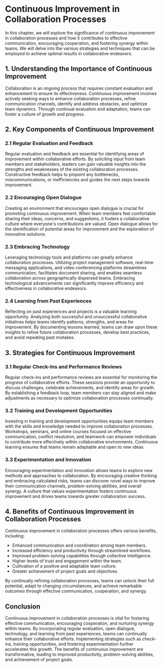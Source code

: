 Continuous Improvement in Collaboration Processes
============================================================

In this chapter, we will explore the significance of continuous improvement in collaboration processes and how it contributes to effective communication, encouraging cooperation, and fostering synergy within teams. We will delve into the various strategies and techniques that can be employed to achieve optimal results in collaborative endeavors.

**1. Understanding the Importance of Continuous Improvement**
-------------------------------------------------------------

Collaboration is an ongoing process that requires constant evaluation and enhancement to ensure its effectiveness. Continuous improvement involves actively seeking ways to enhance collaboration processes, refine communication channels, identify and address obstacles, and optimize team dynamics. Through continual evaluation and adaptation, teams can foster a culture of growth and progress.

**2. Key Components of Continuous Improvement**
-----------------------------------------------

### **2.1 Regular Evaluation and Feedback**

Regular evaluation and feedback are essential for identifying areas of improvement within collaborative efforts. By soliciting input from team members and stakeholders, leaders can gain valuable insights into the strengths and weaknesses of the existing collaboration processes. Constructive feedback helps to pinpoint any bottlenecks, miscommunications, or inefficiencies and guides the next steps towards improvement.

### **2.2 Encouraging Open Dialogue**

Creating an environment that encourages open dialogue is crucial for promoting continuous improvement. When team members feel comfortable sharing their ideas, concerns, and suggestions, it fosters a collaborative culture where everyone's contributions are valued. Open dialogue allows for the identification of potential areas for improvement and the exploration of innovative solutions.

### **2.3 Embracing Technology**

Leveraging technology tools and platforms can greatly enhance collaboration processes. Utilizing project management software, real-time messaging applications, and video conferencing platforms streamlines communication, facilitates document sharing, and enables seamless collaboration across geographically dispersed teams. Embracing technological advancements can significantly improve efficiency and effectiveness in collaborative endeavors.

### **2.4 Learning from Past Experiences**

Reflecting on past experiences and projects is a valuable learning opportunity. Analyzing both successful and unsuccessful collaborative initiatives helps teams identify patterns, strengths, and areas for improvement. By documenting lessons learned, teams can draw upon these insights to refine future collaboration processes, develop best practices, and avoid repeating past mistakes.

**3. Strategies for Continuous Improvement**
--------------------------------------------

### **3.1 Regular Check-Ins and Performance Reviews**

Regular check-ins and performance reviews are essential for monitoring the progress of collaborative efforts. These sessions provide an opportunity to discuss challenges, celebrate achievements, and identify areas for growth. By establishing a feedback loop, team members can stay aligned and make adjustments as necessary to optimize collaboration processes continually.

### **3.2 Training and Development Opportunities**

Investing in training and development opportunities equips team members with the skills and knowledge needed to improve collaboration processes. Workshops, seminars, and online courses focused on effective communication, conflict resolution, and teamwork can empower individuals to contribute more effectively within collaborative environments. Continuous learning ensures that teams remain adaptable and open to new ideas.

### **3.3 Experimentation and Innovation**

Encouraging experimentation and innovation allows teams to explore new methods and approaches to collaboration. By encouraging creative thinking and embracing calculated risks, teams can discover novel ways to improve their communication channels, problem-solving abilities, and overall synergy. A culture that values experimentation fosters continuous improvement and drives teams towards greater collaboration success.

**4. Benefits of Continuous Improvement in Collaboration Processes**
--------------------------------------------------------------------

Continuous improvement in collaboration processes offers various benefits, including:

* Enhanced communication and coordination among team members.
* Increased efficiency and productivity through streamlined workflows.
* Improved problem-solving capabilities through collective intelligence.
* Higher levels of trust and engagement within the team.
* Cultivation of a positive and adaptable team culture.
* Greater achievement of project goals and objectives.

By continually refining collaboration processes, teams can unlock their full potential, adapt to changing circumstances, and achieve remarkable outcomes through effective communication, cooperation, and synergy.

## **Conclusion**

Continuous improvement in collaboration processes is vital for fostering effective communication, encouraging cooperation, and nurturing synergy within teams. By incorporating regular evaluation, open dialogue, technology, and learning from past experiences, teams can continually enhance their collaborative efforts. Implementing strategies such as check-ins, training opportunities, and fostering experimentation further accelerates this growth. The benefits of continuous improvement are transformative, leading to improved productivity, problem-solving abilities, and achievement of project goals.
